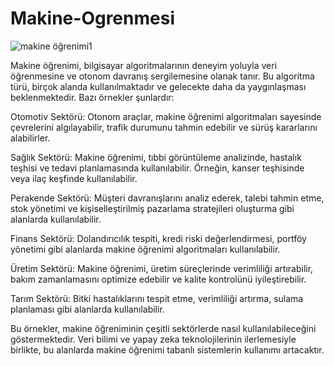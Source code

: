 # Makine-Ogrenmesi
![makine öğrenimi1](https://github.com/Tesnim0/Makine-Ogrenmesi/assets/130792169/5b14535c-d5bb-4d6f-8a7a-1d38025cf841)

Makine öğrenimi, bilgisayar algoritmalarının deneyim yoluyla veri öğrenmesine ve otonom davranış sergilemesine olanak tanır. Bu algoritma türü, birçok alanda kullanılmaktadır ve gelecekte daha da yaygınlaşması beklenmektedir. Bazı örnekler şunlardır:

Otomotiv Sektörü: Otonom araçlar, makine öğrenimi algoritmaları sayesinde çevrelerini algılayabilir, trafik durumunu tahmin edebilir ve sürüş kararlarını alabilirler.

Sağlık Sektörü: Makine öğrenimi, tıbbi görüntüleme analizinde, hastalık teşhisi ve tedavi planlamasında kullanılabilir. Örneğin, kanser teşhisinde veya ilaç keşfinde kullanılabilir.

Perakende Sektörü: Müşteri davranışlarını analiz ederek, talebi tahmin etme, stok yönetimi ve kişiselleştirilmiş pazarlama stratejileri oluşturma gibi alanlarda kullanılabilir.

Finans Sektörü: Dolandırıcılık tespiti, kredi riski değerlendirmesi, portföy yönetimi gibi alanlarda makine öğrenimi algoritmaları kullanılabilir.

Üretim Sektörü: Makine öğrenimi, üretim süreçlerinde verimliliği artırabilir, bakım zamanlamasını optimize edebilir ve kalite kontrolünü iyileştirebilir.

Tarım Sektörü: Bitki hastalıklarını tespit etme, verimliliği artırma, sulama planlaması gibi alanlarda kullanılabilir.

Bu örnekler, makine öğreniminin çeşitli sektörlerde nasıl kullanılabileceğini göstermektedir. Veri bilimi ve yapay zeka teknolojilerinin ilerlemesiyle birlikte, bu alanlarda makine öğrenimi tabanlı sistemlerin kullanımı artacaktır.
